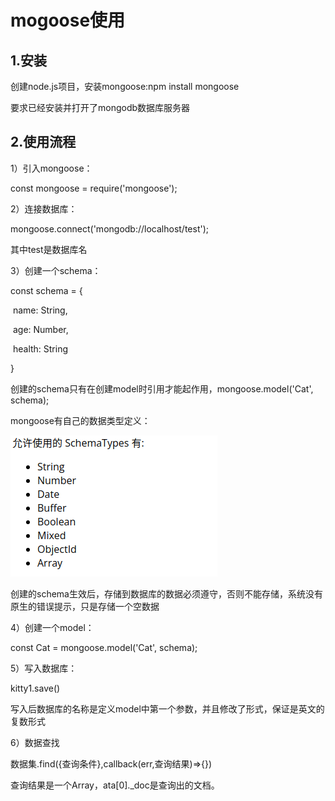 # mogoose使用

## 1.安装

创建node.js项目，安装mongoose:npm install mongoose

要求已经安装并打开了mongodb数据库服务器

## 2.使用流程

1）引入mongoose：

const mongoose = require('mongoose');

2）连接数据库：

mongoose.connect('mongodb://localhost/test');

其中test是数据库名

3）创建一个schema：

const schema = {

​    name: String,

​    age: Number,

​    health: String

}

创建的schema只有在创建model时引用才能起作用，mongoose.model('Cat', schema);

mongoose有自己的数据类型定义：

![image-20211124161743393](image-20211124161743393.png)

创建的schema生效后，存储到数据库的数据必须遵守，否则不能存储，系统没有原生的错误提示，只是存储一个空数据

4）创建一个model：

const Cat = mongoose.model('Cat', schema);

5）写入数据库：

kitty1.save()

写入后数据库的名称是定义model中第一个参数，并且修改了形式，保证是英文的复数形式

6）数据查找

数据集.find({查询条件},callback(err,查询结果)=>{})

查询结果是一个Array，ata[0]._doc是查询出的文档。